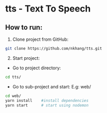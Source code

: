 # tts - Text To Speech

## How to run:

1. Clone project from GitHub:

```bash
git clone https://github.com/nkhang/tts.git
```

2. Start project:

- Go to project directory:

```bash
cd tts/
```

- Go to sub-project and start: E.g: web/

```bash
cd web/
yarn install    #install dependencies
yarn start      # start using nodemon
```
